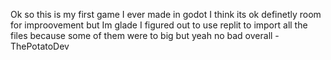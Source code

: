 Ok so this is my first game I ever made in godot I think its ok definetly room for improovement but Im glade I figured out to use replit to import all the files because some of them were to big but yeah no bad overall - ThePotatoDev
